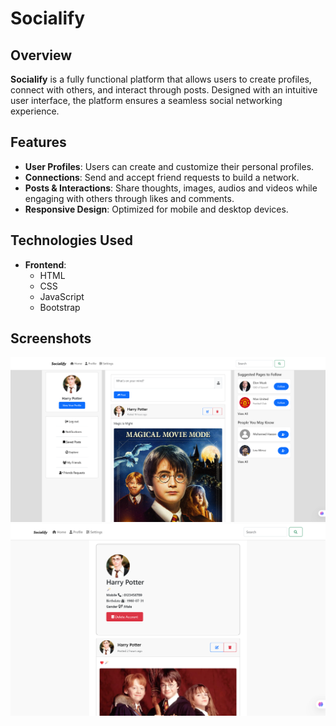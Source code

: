 # Socialify

## Overview
**Socialify** is a fully functional platform that allows users to create profiles, connect with others, and interact through posts. Designed with an intuitive user interface, the platform ensures a seamless social networking experience.

## Features
- **User Profiles**: Users can create and customize their personal profiles.
- **Connections**: Send and accept friend requests to build a network.
- **Posts & Interactions**: Share thoughts, images, audios and videos while engaging with others through likes and comments.
- **Responsive Design**: Optimized for mobile and desktop devices.

## Technologies Used
- **Frontend**:
  - HTML
  - CSS
  - JavaScript
  - Bootstrap

## Screenshots
![Homepage](screenshots/127.0.0.1_5500_Social-networking_HomePage.html.png)
![User Profile](screenshots/127.0.0.1_5500_Social-networking_profile.html_id=1.png)
